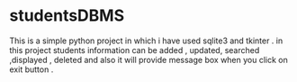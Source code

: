 # studentsDBMS
This is a simple python project in which i have used sqlite3 and tkinter . in this project students information can be added , updated, searched ,displayed , deleted and also it will provide message box when you click on exit button .
